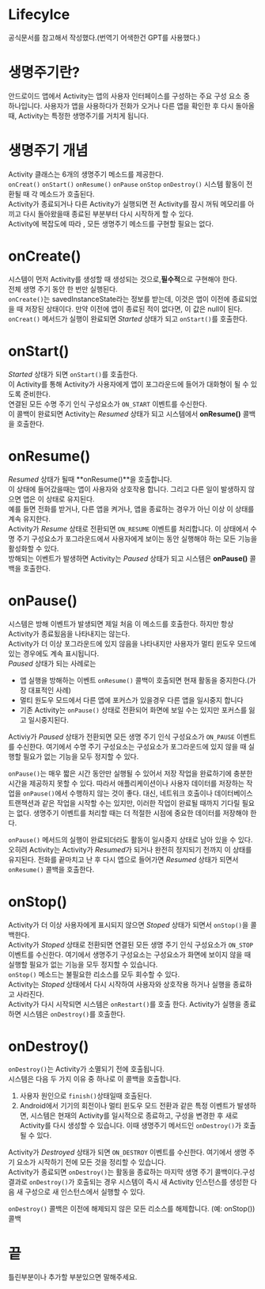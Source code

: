 # Lifecylce

공식문서를 참고해서 작성했다.(번역기 어색한건 GPT를 사용했다.)

# 생명주기란?

안드로이드 앱에서 Activity는 앱의 사용자 인터페이스를 구성하는 주요 구성 요소 중 하나입니다. 사용자가 앱을 사용하다가 전화가 오거나 다른 앱을 확인한 후 다시 돌아올 때, Activity는 특정한 생명주기를 거치게 됩니다.

# 생명주기 개념

Activity 클래스는 6개의 생명주기 메소드를 제공한다.  
 `onCreat()` `onStart()` `onResume()` `onPause` `onStop` `onDestroy()` 시스템 활동이 전환될 때 각 메소드가 호출된다.  
 Activity가 종료되거나 다른 Activity가 실행되면 전 Activity를 잠시 꺼둬 메모리를 아끼고 다시 돌아왔을때 종료된 부분부터 다시 시작하게 할 수 있다.  
 Activity에 복잡도에 따라 , 모든 생명주기 메소드를 구현할 필요는 없다.

# onCreate()

시스템이 먼저 Activity를 생성할 때 생성되는 것으로,**필수적**으로 구현해야 한다.  
전체 생명 주기 동안 한 번만 실행된다.  
`onCreate()`는 savedInstanceState라는 정보를 받는데, 이것은 앱이 이전에 종료되었을 때 저장된 상태이다. 만약 이전에 앱이 종료된 적이 없다면, 이 값은 null이 된다.  
`onCreat()` 메서드가 실행이 완료되면 _Started_ 상태가 되고 `onStart()`를 호출한다.

# onStart()

_Started_ 상태가 되면 `onStart()`를 호출한다.  
 이 Activity를 통해 Activity가 사용자에게 앱이 포그라운드에 들어가 대화형이 될 수 있도록 준비한다.  
연결된 모든 수명 주기 인식 구성요소가 `ON_START` 이벤트를 수신한다.  
이 콜백이 완료되면 Activity는 _Resumed_ 상태가 되고 시스템에서 **onResume()** 콜백을 호출한다.

# onResume()

_Resumed_ 상태가 될때 **onResume()**을 호출합니다.  
이 상태에 들어갔을때는 앱이 사용자와 상호작용 합니다. 그리고 다른 일이 발생하지 않으면 앱은 이 상태로 유지된다.  
예를 들면 전화를 받거나, 다른 앱을 켜거나, 앱을 종료하는 경우가 아닌 이상 이 상태를 계속 유지한다.  
Activity가 _Resume_ 상태로 전환되면 `ON_RESUME` 이벤트를 처리합니다. 이 상태에서 수명 주기 구성요소가 포그라운드에서 사용자에게 보이는 동안 실행해야 하는 모든 기능을 활성화할 수 있다.  
방해되는 이벤트가 발생하면 Activity는 _Paused_ 상태가 되고 시스템은 **onPause()** 콜백을 호출한다.

# onPause()

시스템은 방해 이벤트가 발생되면 제일 처음 이 메소드를 호출한다. 하지만 항상 Activity가 종료됬음을 나타내지는 않는다.  
Activity가 더 이상 포그라운드에 있지 않음을 나타내지만 사용자가 멀티 윈도우 모드에 있는 경우에도 계속 표시됩니다.  
_Paused_ 상태가 되는 사례로는

- 앱 실행을 방해하는 이벤트 `onResume()` 콜백이 호출되면 현재 활동을 중지한다.(가장 대표적인 사례)
- 멀티 원도우 모드에서 다른 앱에 포커스가 있을경우 다른 앱을 일시중지 합니다
- 기존 Activity는 `onPause()` 상태로 전환되어 화면에 보일 수는 있지만 포커스를 잃고 일시중지된다.

Activiy가 _Paused_ 상태가 전환되면 모든 생명 주기 인식 구성요소가 `ON_PAUSE` 이벤트를 수신한다. 여기에서 수명 주기 구성요소는 구성요소가 포그라운드에 있지 않을 때 실행할 필요가 없는 기능을 모두 정지할 수 있다.

`onPause()`는 매우 짧은 시간 동안만 실행될 수 있어서 저장 작업을 완료하기에 충분한 시간을 제공하지 못할 수 있다. 따라서 애플리케이션이나 사용자 데이터를 저장하는 작업을 `onPause()`에서 수행하지 않는 것이 좋다. 대신, 네트워크 호출이나 데이터베이스 트랜잭션과 같은 작업을 시작할 수는 있지만, 이러한 작업이 완료될 때까지 기다릴 필요는 없다. 생명주기 이벤트를 처리할 때는 더 적절한 시점에 중요한 데이터를 저장해야 한다.

`onPause()` 메서드의 실행이 완료되더라도 활동이 일시중지 상태로 남아 있을 수 있다. 오히려 Activity는 Activity가 *Resumed*가 되거나 완전히 정지되기 전까지 이 상태를 유지된다. 전화를 끝마치고 난 후 다시 앱으로 들어가면 _Resumed_ 상태가 되면서 `onResume()` 콜백을 호출한다.

# onStop()

Activity가 더 이상 사용자에게 표시되지 않으면 _Stoped_ 상태가 되면서 `onStop()`을 콜백한다.  
Activity가 _Stoped_ 상태로 전환되면 연결된 모든 생명 주기 인식 구성요소가 `ON_STOP` 이벤트를 수신한다. 여기에서 생명주기 구성요소는 구성요소가 화면에 보이지 않을 때 실행할 필요가 없는 기능을 모두 정지할 수 있습니다.  
`onStop()` 메소드는 불필요한 리소스를 모두 회수할 수 있다.  
Activity는 _Stoped_ 상태에서 다시 시작하여 사용자와 상호작용 하거나 실행을 종료하고 사라진다.  
Activity가 다시 시작되면 시스템은 `onRestart()`를 호출 한다. Activity가 실행을 종료하면 시스템은 `onDestroy()`를 호출한다.

# onDestroy()

`onDestroy()`는 Activity가 소멸되기 전에 호출됩니다.  
 시스템은 다음 두 가지 이유 중 하나로 이 콜백을 호출합니다.

1. 사용자 원인으로 `finish()`상태일때 호출된다.
2. Android에서 기기의 회전이나 멀티 윈도우 모드 전환과 같은 특정 이벤트가 발생하면, 시스템은 현재의 Activity를 일시적으로 종료하고, 구성을 변경한 후 새로 Activity를 다시 생성할 수 있습니다. 이때 생명주기 메서드인 `onDestroy()`가 호출될 수 있다.

Activity가 _Destroyed_ 상태가 되면 `ON_DESTROY` 이벤트를 수신한다. 여기에서 생명 주기 요소가 시작하기 전에 모든 것을 정리할 수 있습니다.  
Activity가 종료되면 `onDestroy()`는 활동을 종료하는 마지막 생명 주기 콜백이다.구성 결과로 `onDestroy()`가 호출되는 경우 시스템이 즉시 새 Activity 인스턴스를 생성한 다음 새 구성으로 새 인스턴스에서 실행할 수 있다.

`onDestroy()` 콜백은 이전에 해제되지 않은 모든 리소스를 해제합니다. (예: onStop()) 콜백

# 끝

틀린부분이나 추가할 부분있으면 말해주세요.
